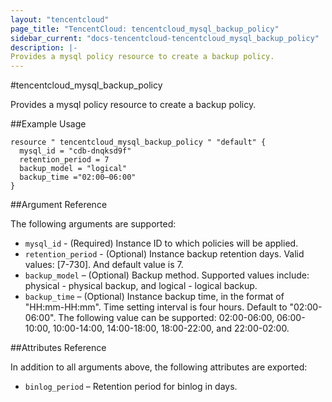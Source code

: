 ```yaml
---
layout: "tencentcloud"
page_title: "TencentCloud: tencentcloud_mysql_backup_policy"
sidebar_current: "docs-tencentcloud-tencentcloud_mysql_backup_policy"
description: |-
Provides a mysql policy resource to create a backup policy.
---
```


#tencentcloud_mysql_backup_policy

Provides a mysql policy resource to create a backup policy.

##Example Usage

```
resource " tencentcloud_mysql_backup_policy " "default" {
  mysql_id = "cdb-dnqksd9f"
  retention_period = 7
  backup_model = "logical"
  backup_time ="02:00–06:00"
}
```

##Argument Reference

The following arguments are supported:

- `mysql_id` - (Required) Instance ID to which policies will be applied. 
- `retention_period` - (Optional) Instance backup retention days. Valid values: [7-730]. And default value is 7.
- `backup_model` – (Optional) Backup method. Supported values include: physical - physical backup, and logical - logical backup.
- `backup_time` – (Optional) Instance backup time, in the format of "HH:mm-HH:mm". Time setting interval is four hours. Default to "02:00-06:00". The following value can be supported: 02:00\-06:00, 06:00\-10:00, 10:00\-14:00, 14:00\-18:00, 18:00\-22:00, and 22:00\-02:00.

##Attributes Reference

In addition to all arguments above, the following attributes are exported:

- `binlog_period` – Retention period for binlog in days.